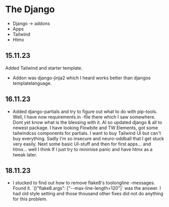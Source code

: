 # The Django

- Django -> addons
- Apps
- Tailwind
- Htmx

## 15.11.23

Added Tailwind and starter template.

- Addon was django-jinja2 which I heard works better than djangos templatelanguage.
  
## 16.11.23

- Added django-partials and try to figure out what to do with pip-tools. Well, I have now requirements.in -file there which I saw somewhere. Dont yet know what is the blessing with it. Al so updated django & all to newest package. I have looking Flowbite and TW Elements, got some tailwindcss components for partials. I want to buy Tailwind UI but can't buy everything. Sadly I'm so insecure and neuro-oddball that I get stuck very easily. Next some basic UI-stuff and then for first apps... and htmx... well I think If I just try to minimise panic and have htmx as a tweak later.  

## 18.11.23

- I stucked to find out how to remove flake8's toolongline -messages. Found it. ´()"flake8.args": ["--max-line-length=120"]` was the answer. I had old style setting and those thousand other fixes did not do anything for this problem.
